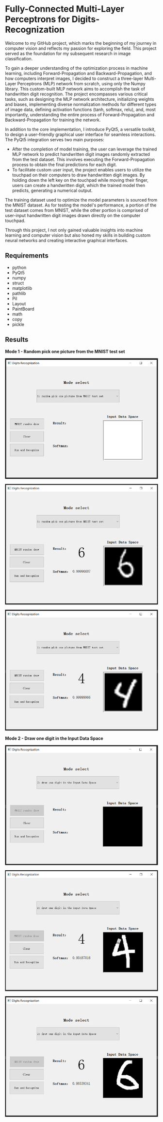 # Fully-Connected Multi-Layer Perceptrons for Digits-Recognization

Welcome to my GitHub project, which marks the beginning of my journey in computer vision and reflects my passion for exploring the field. This project served as the foundation for my subsequent research in image classification.

To gain a deeper understanding of the optimization process in machine learning, including Forward-Propagation and Backward-Propagation, and how computers interpret images, I decided to construct a three-layer Multi-Layer Perceptrons (MLP) network from scratch, using only the Numpy library. This custom-built MLP network aims to accomplish the task of handwritten digit recognition. The project encompasses various critical tasks, such as designing the MLP network architecture, initializing weights and biases, implementing diverse normalization methods for different types of image data, defining activation functions (tanh, softmax, relu), and, most importantly, understanding the entire process of Forward-Propagation and Backward-Propagation for training the network.

In addition to the core implementation, I introduce PyQt5, a versatile toolkit, to design a user-friendly graphical user interface for seamless interactions. The PyQt5 integration serves two main purposes:
- After the completion of model training, the user can leverage the trained MLP network to predict handwritten digit images randomly extracted from the test dataset. This involves executing the Forward-Propagation process to obtain the final predictions for each digit.
- To facilitate custom user input, the project enables users to utilize the touchpad on their computers to draw handwritten digit images. By holding down the left key on the touchpad while moving their finger, users can create a handwritten digit, which the trained model then predicts, generating a numerical output.

The training dataset used to optimize the model parameters is sourced from the MNIST dataset. As for testing the model's performance, a portion of the test dataset comes from MNIST, while the other portion is comprised of user-input handwritten digit images drawn directly on the computer touchpad.

Through this project, I not only gained valuable insights into machine learning and computer vision but also honed my skills in building custom neural networks and creating interactive graphical interfaces.

## Requirements
- python
- PyQt5
- numpy
- struct
- matplotlib
- pathlib
- Pil
- Layout
- PaintBoard
- math
- copy
- pickle

## Results
**Mode 1 - Random pick one picture from the MNIST test set**

![image](https://github.com/1996JCZhou/Fully-Connected-MLP--Digits-Recognization/blob/master/Result%20examples/Mode%201%20-%20Random%20pick%20one%20picture%20from%20MNIST%20test%20set%201.PNG)

![image](https://github.com/1996JCZhou/Fully-Connected-MLP--Digits-Recognization/blob/master/Result%20examples/Mode%201%20-%20Random%20pick%20one%20picture%20from%20MNIST%20test%20set%202.PNG)

![image](https://github.com/1996JCZhou/Fully-Connected-MLP--Digits-Recognization/blob/master/Result%20examples/Mode%201%20-%20Random%20pick%20one%20picture%20from%20MNIST%20test%20set%203.PNG)


**Mode 2 - Draw one digit in the Input Data Space**

![image](https://github.com/1996JCZhou/Fully-Connected-MLP--Digits-Recognization/blob/master/Result%20examples/Mode%202%20-%20Draw%20one%20digit%20in%20the%20Input%20Data%20Space%201.PNG)

![image](https://github.com/1996JCZhou/Fully-Connected-MLP--Digits-Recognization/blob/master/Result%20examples/Mode%202%20-%20Draw%20one%20digit%20in%20the%20Input%20Data%20Space%202.PNG)

![image](https://github.com/1996JCZhou/Fully-Connected-MLP--Digits-Recognization/blob/master/Result%20examples/Mode%202%20-%20Draw%20one%20digit%20in%20the%20Input%20Data%20Space%203.PNG)
